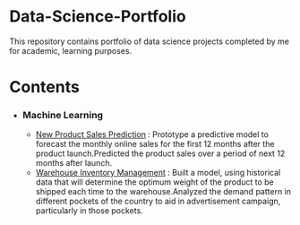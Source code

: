 # Data-Science-Portfolio
This repository contains portfolio of data science projects completed by me for academic, learning purposes.
# Contents
* ### Machine Learning
  * [New Product Sales Prediction](https://github.com/kothavadekunal/forecasting-new-product-sales) : Prototype a predictive model to forecast the monthly online sales for the first 12 months after the product launch.Predicted the product sales over a period of next 12 months after launch.
  * [Warehouse Inventory Management](https://github.com/kothavadekunal/warehouse-inventory-management) : Built a model, using historical data that will determine the optimum weight of the product to be shipped each time to the warehouse.Analyzed the demand pattern in different pockets of the country to aid in advertisement campaign, particularly in those pockets.
